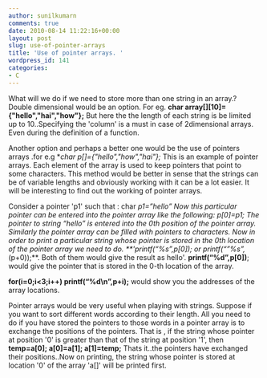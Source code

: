 ```yaml
---
author: sunilkumarn
comments: true
date: 2010-08-14 11:22:16+00:00
layout: post
slug: use-of-pointer-arrays
title: 'Use of pointer arrays. '
wordpress_id: 141
categories:
- C
---
```


What will we do if we need to store more than one string in an array.?
Double dimensional would be an option. For eg.
**char array[][10]={"hello","hai","how"};** But here the the length of each string is be limited up to 10..Specifying the 'column' is a must in case of 2dimensional arrays. Even during the definition of a function.

Another option and perhaps a better one would be the use of pointers arrays .for e.g
**char *p[]={"hello","how","hai"};**
This is an example of pointer arrays. Each element of the array is used to keep pointers that point to some characters.  This method would be better in sense that the strings can be of variable lengths and obviously working with it can be a lot easier.
It will be interesting to find out the working of pointer arrays.

Consider a pointer 'p1' such that :
char *p1=”hello”
Now this particular pointer can be entered into the pointer array like the following:
p[0]=p1;    The pointer to string “hello” is entered into the 0th position of the pointer array.
Similarly the pointer array can be filled with pointers to characters.
Now in order to print a particular string whose pointer is stored in the 0th location of the pointer array we need to do.
**'printf(“%s”,p[0]); or printf(“”%s”,*(p+0));**.    Both of them would give the result as hello'.
**printf(“%d”,p[0])**; would give the pointer that is stored in the 0-th location of the array.

**for(i=0;i<3;i++)
printf(“%d\n”,p+i);**     would show you the addresses of the array locations.

Pointer arrays would be very useful when playing with strings. Suppose if you want to sort different words according to their length. All you need to do if you have stored the pointers to those words in a pointer array is to exchange the positions of the pointers.
That is , if the string whose pointer at position '0' is greater than that of the string at position '1', then
**temp=a[0];
a[0]=a[1];
a[1]=temp;**
Thats it..the pointers have exchanged their positions..Now on printing, the string whose pointer is stored at location '0' of the array 'a[]' will be printed first.


